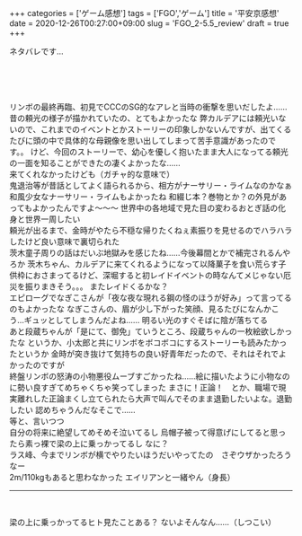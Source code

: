 +++
categories = ['ゲーム感想']
tags = ['FGO','ゲーム']
title = '平安京感想'
date = 2020-12-26T00:27:00+09:00
slug = 'FGO_2-5.5_review'
draft = true
+++

ネタバレです…
<!--more-->
<br>
<br>
<br>

リンボの最終再臨、初見でCCCのSG的なアレと当時の衝撃を思いだしたよ……
<br>
昔の頼光の様子が描かれていたの、とてもよかったな
弊カルデアには頼光いないので、これまでのイベントとかストーリーの印象しかないんですが、出てくるたびに頭の中で具体的な母親像を思い出してしまって苦手意識があったのです。。
けど、今回のストーリーで、幼心を優しく抱いたまま大人になってる頼光の一面を知ることができたの凄くよかったな……
<br>
来てくれなかったけども（ガチャ的な意味で）
<br>
鬼退治等が昔話としてよく語られるから、相方がナーサリー・ライムなのかなぁ
和風少女なナーサリー・ライムもよかったね
和綴じ本？巻物とか？の外見があってもよかったんですよ〜〜〜
世界中の各地域で見た目の変わるおとぎ話の化身と世界一周したい
<br>
頼光が出るまで、金時がやたら不穏な帰りたくねぇ素振りを見せるのでハラハラしたけど良い意味で裏切られた
<br>
茨木童子周りの話はだいぶ地獄みを感じたね……今後幕間とかで補完されるんやろか
茨木ちゃん、カルデアに来てくれるようになって以降菓子を食い荒らす子供枠におさまってるけど、深堀すると初レイドイベントの時なんてメじゃない厄災を振りまきそう。。。
またレイドくるかな？
<br>
エピローグでなぎこさんが「夜な夜な現れる鋼の怪のほうが好み」って言ってるのもよかったな
なぎこさんの、眉が少し下がった笑顔、見るたびになんかこう…ギュッとしてしまうんだよね……
明るい光のすぐそばに陰が落ちてる
<br>
あと段蔵ちゃんが「是にて、御免」ていうところ、段蔵ちゃんの一枚絵欲しかったな
というか、小太郎と共にリンボをボコボコにするストーリーも読みたかったというか
金時が突き抜けて気持ちの良い好青年だったので、それはそれでよかったのですが
<br>
終盤リンボの怒涛の小物悪役ムーブすごかったね……絵に描いたように小物なのに勢い良すぎてめちゃくちゃ笑ってしまった
まさに！正論！　とか、職場で現実離れした正論まくし立てられたら大声で叫んでそのまま退勤したいよな。退勤したい
認めちゃうんだなそこで……
<br>
等と、言いつつ
<br>
自分の将来に絶望してめそめそ泣いてるし
烏帽子被って得意げにしてると思ったら素っ裸で梁の上に乗っかってるし
なに？
<br>
ラス峰、今までリンボが横でやりたいほうだいやってたの　さぞウザかったろうなー
<br>
2m/110kgもあると思わなかった
エイリアンと一緒やん（身長）
<br>

***

<br>

梁の上に乗っかってるヒト見たことある？
ないよそんなん……（しつこい）
<br>